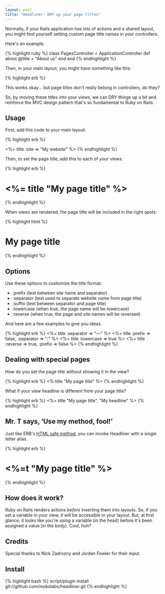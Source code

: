 ```yaml
--- 
layout: post
title: "Headliner: DRY up your page titles"
---
```

Normally, if your Rails application has lots of actions and a shared layout, you might find yourself setting custom page title names in your controllers.

Here's an example:

{% highlight ruby %}
class PagesController < ApplicationController
  def about
    @title = "About us"
  end
end
{% endhighlight %}

Then, in your main layout, you might have something like this:

{% highlight erb %}
<head>
<title>My website<% if @title %>: <%= @title %><% end %></title>
</head
{% endhighlight %}

This works okay... but page titles don't really belong in controllers, do they?

So, by moving these titles into your views, we can DRY things up a bit and reinforce the MVC design pattern that's so fundamental to Ruby on Rails.

<h2>Usage</h2>

First, add this code to your main layout:

{% highlight erb %}
<head>
<%= title :site => "My website" %>
</head>
{% endhighlight %}

Then, to set the page title, add this to each of your views:

{% highlight erb %}
<h1><%= title "My page title" %></h1>
{% endhighlight %}

When views are rendered, the page title will be included in the right spots:

{% highlight html %}
<head>
<title>My website | My page title</title>
</head>
<body>
<h1>My page title</h1>
</body>
{% endhighlight %}

<h2>Options</h2>

Use these options to customize the title format:

+ :prefix (text between site name and separator)
+ :separator (text used to separate website name from page title)
+ :suffix (text between separator and page title)
+ :lowercase (when true, the page name will be lowercase)
+ :reverse (when true, the page and site names will be reversed)

And here are a few examples to give you ideas.

{% highlight erb %}
<%= title :separator => "&mdash;" %>
<%= title :prefix => false, :separator => ":" %>
<%= title :lowercase => true %>
<%= title :reverse => true, :prefix => false %>
{% endhighlight %}

<h2>Dealing with special pages</h2>

How do you set the page title without showing it in the view?

{% highlight erb %}
<% title "My page title" %>
{% endhighlight %}

What if your view headline is different from your page title?

{% highlight erb %}
<%= title "My page title", "My headline" %>
{% endhighlight %}

<h2>Mr. T says, &#8216;Use my method, fool!&#8217;</h2>

Just like ERB's [HTML safe method](http://www.ruby-doc.org/stdlib/libdoc/erb/rdoc/), you can invoke Headliner with a single letter alias.

{% highlight erb %}
<h1><%=t "My page title" %></h1>
{% endhighlight %}

<h2>How does it work?</h2>

Ruby on Rails renders actions *before* inserting them into layouts. So, if you set a variable in your view, it will be accessible in your layout. But, at first glance, it looks like you're using a variable (in the head) before it's been assigned a value (in the body). Cool, huh?

<h2>Credits</h2>

Special thanks to Nick Zadrozny and Jordan Fowler for their input.

<h2>Install</h2>

{% highlight bash %}
script/plugin install git://github.com/mokolabs/headliner.git
{% endhighlight %}
